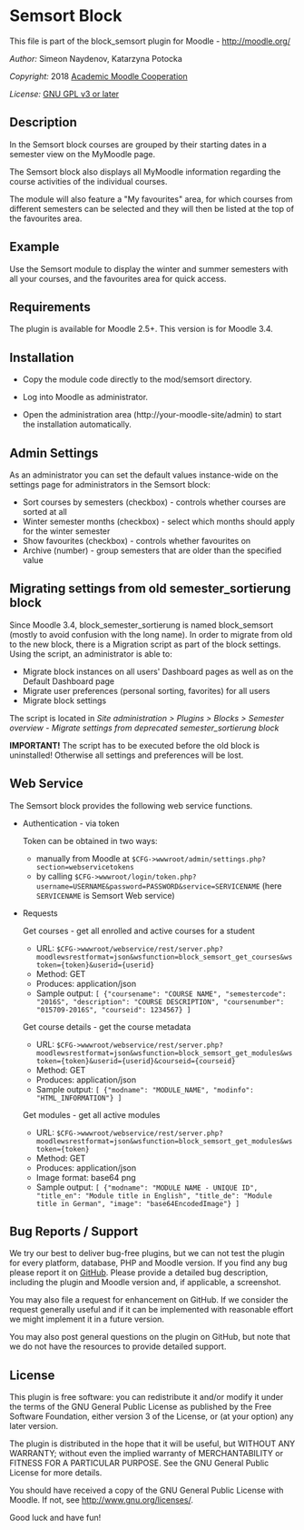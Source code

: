 Semsort Block
=============

This file is part of the block_semsort plugin for Moodle - <http://moodle.org/>

*Author:*    Simeon Naydenov, Katarzyna Potocka

*Copyright:* 2018 [Academic Moodle Cooperation](http://www.academic-moodle-cooperation.org)

*License:*   [GNU GPL v3 or later](http://www.gnu.org/copyleft/gpl.html)


Description
-----------

In the Semsort block courses are grouped by their starting dates in a semester view on the MyMoodle
page.

The Semsort block also displays all MyMoodle information regarding the course activities of the
individual courses.

The module will also feature a "My favourites" area, for which courses from different semesters can
be selected and they will then be listed at the top of the favourites area.


Example
-------

Use the Semsort module to display the winter and summer semesters with all your courses,
and the favourites area for quick access.


Requirements
------------

The plugin is available for Moodle 2.5+. This version is for Moodle 3.4.


Installation
------------

* Copy the module code directly to the mod/semsort directory.

* Log into Moodle as administrator.

* Open the administration area (http://your-moodle-site/admin) to start the installation
  automatically.


Admin Settings
--------------

As an administrator you can set the default values instance-wide on the settings page for
administrators in the Semsort block:

* Sort courses by semesters (checkbox) - controls whether courses are sorted at all
* Winter semester months (checkbox) - select which months should apply for the winter semester
* Show favourites (checkbox) - controls whether favourites on
* Archive (number) - group semesters that are older than the specified value 

Migrating settings from old semester_sortierung block
---------------------

Since Moodle 3.4, block_semester_sortierung is named block_semsort (mostly to avoid confusion with the long 
name). In order to migrate from old to the new block, there is a Migration script as part of the block settings. Using the script, an administrator is able to:
 * Migrate block instances on all users' Dashboard pages as well as on the Default Dashboard page
 * Migrate user preferences (personal sorting, favorites) for all users
 * Migrate block settings 

The script is located in *Site administration > Plugins > Blocks > Semester overview - Migrate settings from deprecated semester_sortierung block*

**IMPORTANT!** The script has to be executed before the old block is uninstalled! Otherwise all settings and preferences will be lost.


Web Service
-----------

The Semsort block provides the following web service functions.

* Authentication - via token

  Token can be obtained in two ways:
  - manually from Moodle at `$CFG->wwwroot/admin/settings.php?section=webservicetokens`
  - by calling `$CFG->wwwroot/login/token.php?username=USERNAME&password=PASSWORD&service=SERVICENAME`
    (here `SERVICENAME` is Semsort Web service)

* Requests

  Get courses - get all enrolled and active courses for a student
  - URL: `$CFG->wwwroot/webservice/rest/server.php?moodlewsrestformat=json&wsfunction=block_semsort_get_courses&wstoken={token}&userid={userid}`
  - Method: GET
  - Produces: application/json
  - Sample output: `[ {"coursename": "COURSE NAME", "semestercode": "2016S", "description": "COURSE DESCRIPTION", "coursenumber": "015709-2016S", "courseid": 1234567} ]`

  Get course details - get the course metadata
  - URL: `$CFG->wwwroot/webservice/rest/server.php?moodlewsrestformat=json&wsfunction=block_semsort_get_modules&wstoken={token}&userid={userid}&courseid={courseid}`
  - Method: GET
  - Produces: application/json
  - Sample output: `[ {"modname": "MODULE_NAME", "modinfo": "HTML_INFORMATION"} ]`

  Get modules - get all active modules
  - URL: `$CFG->wwwroot/webservice/rest/server.php?moodlewsrestformat=json&wsfunction=block_semsort_get_modules&wstoken={token}`
  - Method: GET
  - Produces: application/json
  - Image format: base64 png
  - Sample output: `[ {"modname": "MODULE NAME - UNIQUE ID", "title_en": "Module title in English", "title_de": "Module title in German", "image": "base64EncodedImage"} ]`



Bug Reports / Support
---------------------

We try our best to deliver bug-free plugins, but we can not test the plugin for every platform,
database, PHP and Moodle version. If you find any bug please report it on
[GitHub](https://github.com/academic-moodle-cooperation/moodle-blocks_semsort/issues).
Please provide a detailed bug description, including the plugin and Moodle version and, if
applicable, a screenshot.

You may also file a request for enhancement on GitHub. If we consider the request generally useful
and if it can be implemented with reasonable effort we might implement it in a future version.

You may also post general questions on the plugin on GitHub, but note that we do not have the
resources to provide detailed support.


License
-------

This plugin is free software: you can redistribute it and/or modify it under the terms of the GNU
General Public License as published by the Free Software Foundation, either version 3 of the
License, or (at your option) any later version.

The plugin is distributed in the hope that it will be useful, but WITHOUT ANY WARRANTY; without
even the implied warranty of MERCHANTABILITY or FITNESS FOR A PARTICULAR PURPOSE. See the GNU
General Public License for more details.

You should have received a copy of the GNU General Public License with Moodle. If not, see
<http://www.gnu.org/licenses/>.


Good luck and have fun!
